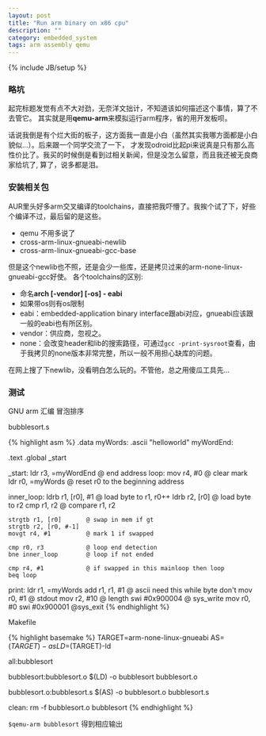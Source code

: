 ```yaml
---
layout: post
title: "Run arm binary on x86 cpu"
description: ""
category: embedded_system
tags: arm assembly qemu
---
```

{% include JB/setup %}

### 略坑

起完标题发觉有点不大对劲，无奈洋文拙计，不知道该如何描述这个事情，算了不去管它。
其实就是用**qemu-arm**来模拟运行arm程序，省的用开发板呗。

话说我倒是有个烂大街的板子，这方面我一直是小白（虽然其实我哪方面都是小白貌似...）。后来跟一个同学交流了一下，
才发现odroid比起pi来说真是只有那么高性价比了。我买的时候倒是看到过相关新闻，但是没怎么留意，而且我还被无良商家给坑了,
算了，说多都是泪。

### 安装相关包

AUR里头好多arm交叉编译的toolchains，直接把我吓懵了。我挨个试了下，好些个编译不过，最后留的是这些。

* qemu 不用多说了
* cross-arm-linux-gnueabi-newlib
* cross-arm-linux-gnueabi-gcc-base

但是这个newlib也不照，还是会少一些库，还是拷贝过来的arm-none-linux-gnueabi-gcc好使。
各个toolchains的区别:

* 命名**arch [-vendor] [-os] - eabi**
* 如果带os则有os限制
* eabi：embedded-application binary interface跟abi对应，gnueabi应该跟一般的eabi也有所区别。
* vendor：供应商，忽视之。
* none：会改变header和lib的搜索路径，可通过`gcc -print-sysroot`查看，由于我拷贝的none版本非常完整，所以一般不用担心缺库的问题。

在网上搜了下newlib，没看明白怎么玩的。不管他，总之用傻瓜工具先...

### 测试

GNU arm 汇编 冒泡排序

bubblesort.s

{% highlight asm %}
.data
  myWords: .ascii "helloworld"
  myWordEnd:

.text
.global _start

_start:
    ldr r3, =myWordEnd    @ end address
loop:
    mov r4, #0            @ clear mark
    ldr r0, =myWords      @ reset r0 to the beginning address

inner_loop:
    ldrb r1, [r0], #1     @ load byte to r1, r0++
    ldrb r2, [r0]         @ load byte to r2
    cmp r1, r2            @ compare r1, r2

    strgtb r1, [r0]       @ swap in mem if gt
    strgtb r2, [r0, #-1]
    movgt r4, #1          @ mark 1 if swapped

    cmp r0, r3            @ loop end detection
    bne inner_loop        @ loop if not ended

    cmp r4, #1            @ if swapped in this mainloop then loop
    beq loop
print:
    ldr r1, =myWords
    add r1, r1, #1        @ ascii need this while byte don't
    mov r0, #1            @ stdout
    mov r2, #10           @ length
    swi     #0x900004     @ sys_write
    mov r0, #0
    swi     #0x900001     @sys_exit
{% endhighlight %}

Makefile

{% highlight basemake %}
TARGET=arm-none-linux-gnueabi
AS=$(TARGET)-as
LD=$(TARGET)-ld

all:bubblesort

bubblesort:bubblesort.o
    $(LD) -o bubblesort bubblesort.o

bubblesort.o:bubblesort.s
    $(AS) -o bubblesort.o bubblesort.s

clean:
    rm -f bubblesort.o bubblesort
{% endhighlight %}

`$qemu-arm bubblesort` 得到相应输出
